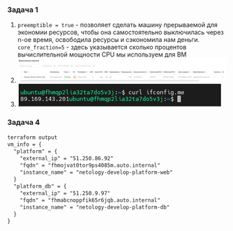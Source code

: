 ### Задача 1
1. `preemptible = true` - позволяет сделать машину прерываемой для экономии ресурсов, чтобы она самостоятельно выключилась через n-ое время, освободила ресурсы и сэкономила нам деньги.  
`core_fraction=5` - здесь указывается сколько процентов вычислительной мощности CPU мы используем для ВМ
2. ![vm](vm.png)
3. ![console](console.png)

### Задача 4
```
terraform output
vm_info = {
  "platform" = {
    "external_ip" = "51.250.86.92"
    "fqdn" = "fhmojvat0tor9ps4085m.auto.internal"
    "instance_name" = "netology-develop-platform-web"
  }
  "platform_db" = {
    "external_ip" = "51.250.9.97"
    "fqdn" = "fhmabcnoppfik65r6jqb.auto.internal"
    "instance_name" = "netology-develop-platform-db"
  }
}

```

